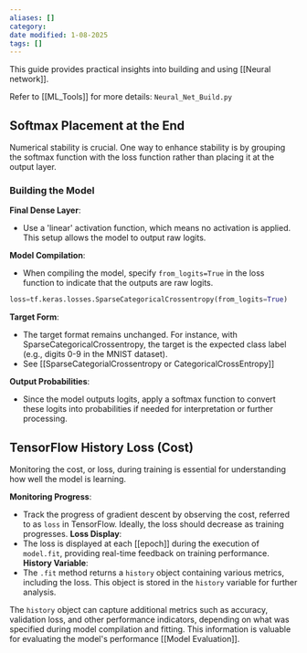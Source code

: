 ```yaml
---
aliases: []
category: 
date modified: 1-08-2025
tags: []
---
```

This guide provides practical insights into building and using [[Neural network]].

Refer to [[ML_Tools]] for more details: `Neural_Net_Build.py`

## Softmax Placement at the End

Numerical stability is crucial. One way to enhance stability is by grouping the softmax function with the loss function rather than placing it at the output layer.

### Building the Model

**Final Dense Layer**: 
  - Use a 'linear' activation function, which means no activation is applied. This setup allows the model to output raw logits.
  
**Model Compilation**: 
  - When compiling the model, specify `from_logits=True` in the loss function to indicate that the outputs are raw logits.
  ```python
  loss=tf.keras.losses.SparseCategoricalCrossentropy(from_logits=True)
  ```
**Target Form**: 
  - The target format remains unchanged. For instance, with SparseCategoricalCrossentropy, the target is the expected class label (e.g., digits 0-9 in the MNIST dataset).
  - See [[SparseCategorialCrossentropy or CategoricalCrossEntropy]]

**Output Probabilities**: 
  - Since the model outputs logits, apply a softmax function to convert these logits into probabilities if needed for interpretation or further processing.

## TensorFlow History Loss (Cost)

Monitoring the cost, or loss, during training is essential for understanding how well the model is learning.

**Monitoring Progress**: 
  - Track the progress of gradient descent by observing the cost, referred to as `loss` in TensorFlow. Ideally, the loss should decrease as training progresses.
**Loss Display**: 
  - The loss is displayed at each [[epoch]] during the execution of `model.fit`, providing real-time feedback on training performance.
**History Variable**: 
  - The `.fit` method returns a `history` object containing various metrics, including the loss. This object is stored in the `history` variable for further analysis.

The `history` object can capture additional metrics such as accuracy, validation loss, and other performance indicators, depending on what was specified during model compilation and fitting. This information is valuable for evaluating the model's performance [[Model Evaluation]].

